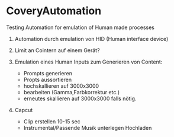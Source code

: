 # CoveryAutomation
Testing Automation for emulation of Human made processes



1. Automation durch emulation von HID (Human interface device)
2. Limit an Cointern auf einem Gerät?

3. Emulation eines Human Inputs zum Generieren von Content:
   - Prompts generieren
   - Propts aussortieren
   - hochskallieren auf 3000x3000
   - bearbeiten (Gamma,Farbkorrektur etc.)
   - erneutes skallieren auf 3000x3000 falls nötig.

4. Capcut
   - Clip erstellen 10-15 sec
   - Instrumental/Passende Musik unterlegen
     Hochladen
